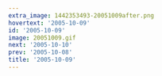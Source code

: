 ```yaml
---
extra_image: 1442353493-20051009after.png
hovertext: '2005-10-09'
id: '2005-10-09'
image: 20051009.gif
next: '2005-10-10'
prev: '2005-10-08'
title: '2005-10-09'
---
```

